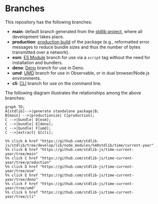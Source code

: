<!--

@license Apache-2.0

Copyright (c) 2023 The Stdlib Authors.

Licensed under the Apache License, Version 2.0 (the "License");
you may not use this file except in compliance with the License.
You may obtain a copy of the License at

    http://www.apache.org/licenses/LICENSE-2.0

Unless required by applicable law or agreed to in writing, software
distributed under the License is distributed on an "AS IS" BASIS,
WITHOUT WARRANTIES OR CONDITIONS OF ANY KIND, either express or implied.
See the License for the specific language governing permissions and
limitations under the License.

-->

# Branches

This repository has the following branches:

-   **main**: default branch generated from the [stdlib project][stdlib-url], where all development takes place.
-   **production**: [production build][production-url] of the package (e.g., reformatted error messages to reduce bundle sizes and thus the number of bytes transmitted over a network).
-   **esm**: [ES Module][esm-url] branch for use via a `script` tag without the need for installation and bundlers.
-   **deno**: [Deno][deno-url] branch for use in Deno.
-   **umd**: [UMD][umd-url] branch for use in Observable, or in dual browser/Node.js environments.
-   **cli**: [CLI][cli-url] branch for use on the command line.

The following diagram illustrates the relationships among the above branches:

```mermaid
graph TD;
A[stdlib]-->|generate standalone package|B;
B[main] -->|productionize| C[production];
C -->|bundle| D[esm];
C -->|bundle| E[deno];
C -->|bundle| F[umd];
C -->|extract| G[cli];

%% click A href "https://github.com/stdlib-js/stdlib/tree/develop/lib/node_modules/%40stdlib/time/current-year"
%% click B href "https://github.com/stdlib-js/time-current-year/tree/main"
%% click C href "https://github.com/stdlib-js/time-current-year/tree/production"
%% click D href "https://github.com/stdlib-js/time-current-year/tree/esm"
%% click E href "https://github.com/stdlib-js/time-current-year/tree/deno"
%% click F href "https://github.com/stdlib-js/time-current-year/tree/umd"
%% click G href "https://github.com/stdlib-js/time-current-year/tree/cli"
```

[stdlib-url]: https://github.com/stdlib-js/stdlib/tree/develop/lib/node_modules/%40stdlib/time/current-year
[production-url]: https://github.com/stdlib-js/time-current-year/tree/production
[deno-url]: https://github.com/stdlib-js/time-current-year/tree/deno
[umd-url]: https://github.com/stdlib-js/time-current-year/tree/umd
[esm-url]: https://github.com/stdlib-js/time-current-year/tree/esm
[cli-url]: https://github.com/stdlib-js/time-current-year/tree/cli